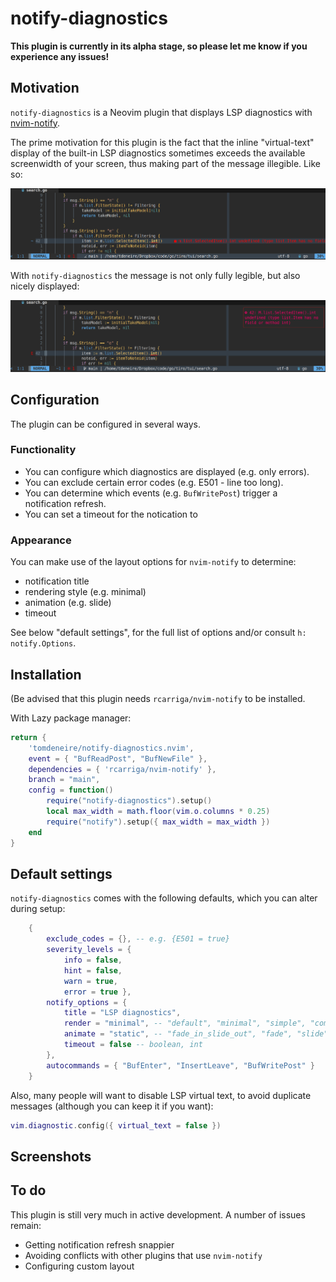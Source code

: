 # notify-diagnostics

**This plugin is currently in its alpha stage, so please let me know if you experience any issues!**

## Motivation

`notify-diagnostics` is a Neovim plugin that displays LSP diagnostics with [nvim-notify](https://github.com/rcarriga/nvim-notify).

The prime motivation for this plugin is the fact that the inline "virtual-text" display of the built-in LSP diagnostics sometimes exceeds the available screenwidth of your screen, thus making part of the message illegible. Like so:

![overflow.png](overflow.png)

With `notify-diagnostics` the message is not only fully legible, but also nicely displayed:

![notify1.png](notify1.png)

## Configuration

The plugin can be configured in several ways.

### Functionality

- You can configure which diagnostics are displayed (e.g. only errors).
- You can exclude certain error codes (e.g. E501 - line too long).
- You can determine which events (e.g. `BufWritePost`) trigger a notification refresh.
- You can set a timeout for the notication to 

### Appearance

You can make use of the layout options for `nvim-notify` to determine:

- notification title
- rendering style (e.g. minimal) 
- animation (e.g. slide)
- timeout

See below "default settings", for the full list of options and/or consult `h: notify.Options`.

## Installation

(Be advised that this plugin needs `rcarriga/nvim-notify` to be installed.

With Lazy package manager:

```lua
return {
    'tomdeneire/notify-diagnostics.nvim',
    event = { "BufReadPost", "BufNewFile" },
    dependencies = { 'rcarriga/nvim-notify' },
    branch = "main",
    config = function()
        require("notify-diagnostics").setup()
        local max_width = math.floor(vim.o.columns * 0.25)
        require("notify").setup({ max_width = max_width })
    end
}
```


## Default settings

`notify-diagnostics` comes with the following defaults, which you can alter during setup:

``` lua
    {
        exclude_codes = {}, -- e.g. {E501 = true}
        severity_levels = {
            info = false,
            hint = false,
            warn = true,
            error = true },
        notify_options = {
            title = "LSP diagnostics",
            render = "minimal", -- "default", "minimal", "simple", "compact"
            animate = "static", -- "fade_in_slide_out", "fade", "slide", "static"
            timeout = false -- boolean, int
        },
        autocommands = { "BufEnter", "InsertLeave", "BufWritePost" }
    }
```

Also, many people will want to disable LSP virtual text, to avoid duplicate messages (although you can keep it if you want):


``` lua
vim.diagnostic.config({ virtual_text = false })
```

## Screenshots

## To do

This plugin is still very much in active development. A number of issues remain:

- Getting notification refresh snappier
- Avoiding conflicts with other plugins that use `nvim-notify`
- Configuring custom layout

